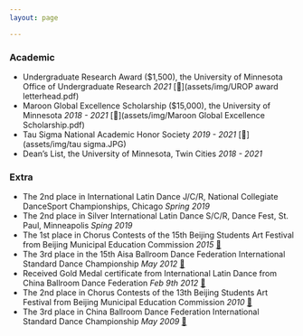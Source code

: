 ```yaml
---
layout: page

---
```

### Academic
* Undergraduate Research Award ($1,500), the University of Minnesota Office of Undergraduate Research *2021* [📄](assets/img/UROP award letterhead.pdf) 
* Maroon Global Excellence Scholarship ($15,000), the University of Minnesota *2018 - 2021* [📄](assets/img/Maroon Global Excellence Scholarship.pdf)
* Tau Sigma National Academic Honor Society *2019 - 2021* [📄](assets/img/tau sigma.JPG)
* Dean’s List, the University of Minnesota, Twin Cities *2018 - 2021*

### Extra
* The 2nd place in International Latin Dance J/C/R, National Collegiate DanceSport Championships, Chicago *Spring 2019* 
* The 2nd place in Silver International Latin Dance S/C/R, Dance Fest, St. Paul, Minneapolis *Sping 2019*
* The 1st place in Chorus Contests of the 15th Beijing Students Art Festival from Beijing Municipal Education Commission *2015* [📄](assets/img/15chorus.jpg)
* The 3rd place in the 15th Aisa Ballroom Dance Federation International Standard Dance Championship *May 2012* [📄](assets/img/abdf2.jpg)
* Received Gold Medal certificate from International Latin Dance from China Ballroom Dance Federation *Feb 9th 2012* [📄](assets/img/gold.jpg)
* The 2nd place in Chorus Contests of the 13th Beijing Students Art Festival from Beijing Municipal Education Commission *2010* [📄](assets/img/13chorus.jpg)
* The 3rd place in China Ballroom Dance Federation International Standard Dance Championship *May 2009* [📄](assets/img/2009cbdf.jpg)
